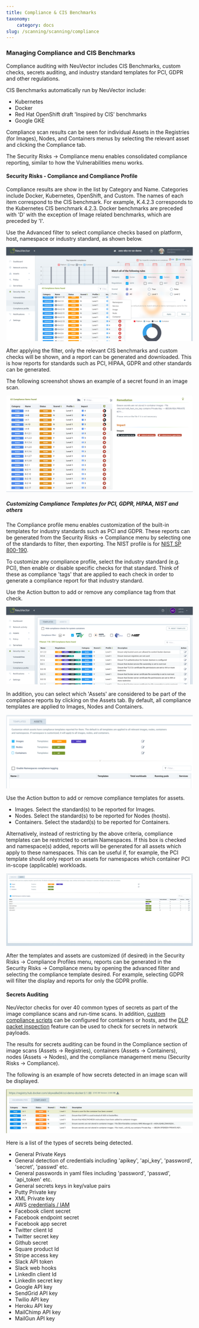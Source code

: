 ```yaml
---
title: Compliance & CIS Benchmarks
taxonomy:
    category: docs
slug: /scanning/scanning/compliance
---
```


### Managing Compliance and CIS Benchmarks

Compliance auditing with NeuVector includes CIS Benchmarks, custom checks, secrets auditing, and industry standard templates for PCI, GDPR and other regulations.

CIS Benchmarks automatically run by NeuVector include:

+ Kubernetes
+ Docker
+ Red Hat OpenShift draft 'Inspired by CIS' benchmarks
+ Google GKE

Compliance scan results can be seen for individual Assets in the Registries (for Images), Nodes, and Containers menus by selecting the relevant asset and clicking the Compliance tab.

The Security Risks -> Compliance menu enables consolidated compliance reporting, similar to how the Vulnerabilities menu works.

#### Security Risks - Compliance and Compliance Profile

Compliance results are show in the list by Category and Name. Categories include Docker, Kubernetes, OpenShift, and Custom. The names of each item correspond to the CIS benchmark. For example, K.4.2.3 corresponds to the Kubernetes CIS benchmark 4.2.3. Docker benchmarks are preceded with 'D' with the exception of Image related benchmarks, which are preceded by 'I'.

Use the Advanced filter to select compliance checks based on platform, host, namespace or industry standard, as shown below.

![compliance](compliance_4.png)

After applying the filter, only the relevant CIS benchmarks and custom checks will be shown, and a report can be generated and downloaded. This is how reports for standards such as PCI, HIPAA, GDPR and other standards can be generated.

The following screenshot shows an example of a secret found in an image scan.

![secrets](secret_compliance_4.png)

##### Customizing Compliance Templates for PCI, GDPR, HIPAA, NIST and others

The Compliance profile menu enables customization of the built-in templates for industry standards such as PCI and GDPR. These reports can be generated from the Security Risks -> Compliance menu by selecting one of the standards to filter, then exporting. The NIST profile is for [NIST SP 800-190](https://nvlpubs.nist.gov/nistpubs/SpecialPublications/NIST.SP.800-190.pdf).

To customize any compliance profile, select the industry standard (e.g. PCI), then enable or disable specific checks for that standard. Think of these as compliance 'tags' that are applied to each check in order to generate a compliance report for that industry standard.

Use the Action button to add or remove any compliance tag from that check.

![profile](compliance_profile_4.png)

In addition, you can select which 'Assets' are considered to be part of the compliance reports by clicking on the Assets tab. By default, all compliance templates are applied to Images, Nodes and Containers.

![compliance_assets](profile_assets_4.png)

Use the Action button to add or remove compliance templates for assets.

+ Images. Select the standard(s) to be reported for Images.
+ Nodes. Select the standard(s) to be reported for Nodes (hosts).
+ Containers. Select the stadard(s) to be reported for Containers.

Alternatively, instead of restricting by the above criteria, compliance templates can be restricted to certain Namespaces. If this box is checked and namespace(s) added, reports will be generated for all assets which apply to these namespaces. This can be useful if, for example, the PCI template should only report on assets for namespaces which container PCI in-scope (applicable) workloads.

![namespace](DocheckASSETSEnableNS.png)

After the templates and assets are customized (if desired) in the Security Risks -> Compliance Profiles menu, reports can be generated in the Security Risks -> Compliance menu by opening the advanced filter and selecting the compliance template desired. For example, selecting GDPR will filter the display and reports for only the GDPR profile.

#### Secrets Auditing 

NeuVector checks for over 40 common types of secrets as part of the image compliance scans and run-time scans. In addition, [custom compliance scripts](/policy/customcompliance) can be configured for containers or hosts, and the [DLP packet inspection](/policy/dlp) feature can be used to check for secrets in network payloads.

The results for secrets auditing can be found in the Compliance section of image scans (Assets -> Registries), containers (Assets -> Containers), nodes (Assets -> Nodes), and the compliance management menu (Security Risks -> Compliance).

The following is an example of how secrets detected in an image scan will be displayed. 

![secrets](secrets_image_4.png)

Here is a list of the types of secrets being detected.

+ General Private Keys
+ General detection of credentials including 'apikey', 'api_key', 'password', 'secret', 'passwd' etc.
+ General passwords in yaml files including 'password', 'passwd', 'api_token' etc.
+ General secrets keys in key/value pairs
+ Putty Private key
+ XML Private key
+ AWS [credentials / IAM](https://docs.aws.amazon.com/general/latest/gr/aws-sec-cred-types.html)
+ Facebook client secret
+ Facebook endpoint secret
+ Facebook app secret
+ Twitter client Id
+ Twitter secret key
+ Github secret
+ Square product Id
+ Stripe access key
+ Slack API token
+ Slack web hooks
+ LinkedIn client Id
+ LinkedIn secret key
+ Google API key
+ SendGrid API key
+ Twilio API key
+ Heroku API key
+ MailChimp API key
+ MailGun API key
